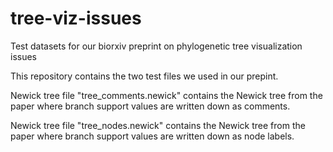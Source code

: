 # tree-viz-issues
Test datasets for our biorxiv preprint on phylogenetic tree visualization issues

This repository contains the two test files we used in our prepint.

Newick tree file "tree_comments.newick" contains the Newick tree from the paper 
where branch support values are written down as comments.

Newick tree file "tree_nodes.newick" contains the Newick tree from the paper 
where branch support values are written down as node labels.